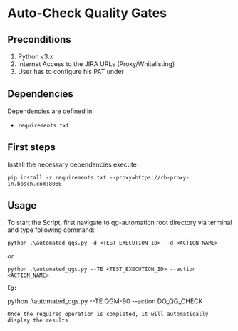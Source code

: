 # Auto-Check Quality Gates


## Preconditions
1. Python v3.x
2. Internet Access to the JIRA URLs (Proxy/Whitelisting)
3. User has to configure his PAT under
## Dependencies

Dependencies are defined in:
- `requirements.txt` 

## First steps

Install the necessary dependencies execute
```
pip install -r requirements.txt --proxy=https://rb-proxy-in.bosch.com:8080
```

## Usage

To start the Script, first navigate to qg-automation root directory via terminal and type following command:
```
python .\automated_qgs.py -d <TEST_EXECUTION_ID> --d <ACTION_NAME>  
```
or 
```
python .\automated_qgs.py --TE <TEST_EXECUTION_ID> --action <ACTION_NAME>  
```

```
Eg:
```
python .\automated_qgs.py --TE QGM-90 --action DO_QG_CHECK  
```
Once the required operation is completed, it will automatically display the results
